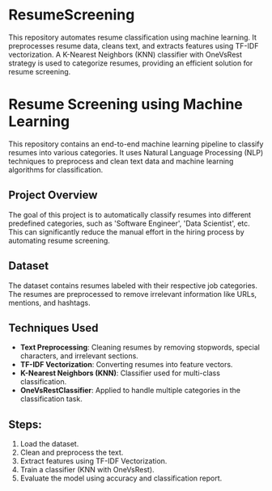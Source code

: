 # ResumeScreening
This repository automates resume classification using machine learning. It preprocesses resume data, cleans text, and extracts features using TF-IDF vectorization. A K-Nearest Neighbors (KNN) classifier with OneVsRest strategy is used to categorize resumes, providing an efficient solution for resume screening.
# Resume Screening using Machine Learning

This repository contains an end-to-end machine learning pipeline to classify resumes into various categories. It uses Natural Language Processing (NLP) techniques to preprocess and clean text data and machine learning algorithms for classification.

## Project Overview
The goal of this project is to automatically classify resumes into different predefined categories, such as 'Software Engineer', 'Data Scientist', etc. This can significantly reduce the manual effort in the hiring process by automating resume screening.

## Dataset
The dataset contains resumes labeled with their respective job categories. The resumes are preprocessed to remove irrelevant information like URLs, mentions, and hashtags.

## Techniques Used
- **Text Preprocessing**: Cleaning resumes by removing stopwords, special characters, and irrelevant sections.
- **TF-IDF Vectorization**: Converting resumes into feature vectors.
- **K-Nearest Neighbors (KNN)**: Classifier used for multi-class classification.
- **OneVsRestClassifier**: Applied to handle multiple categories in the classification task.

## Steps:
1. Load the dataset.
2. Clean and preprocess the text.
3. Extract features using TF-IDF Vectorization.
4. Train a classifier (KNN with OneVsRest).
5. Evaluate the model using accuracy and classification report.

